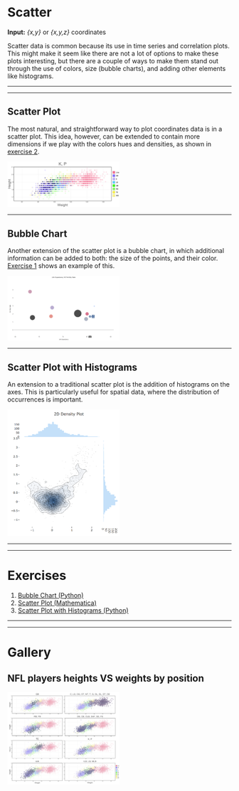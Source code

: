 
# Scatter

**Input:** *{x,y}* or *{x,y,z}* coordinates

Scatter data is common because its use in time series and correlation plots. This might make it seem like there are not a lot of options to make these plots interesting, but there are a couple of ways to make them stand out through the use of colors, size (bubble charts), and adding other elements like histograms.

<hr><hr>

## Scatter Plot

The most natural, and straightforward way to plot coordinates data is in a scatter plot. This idea, however, can be extended to contain more dimensions if we play with the colors hues and densities, as shown in [exercise 2](#exercise02).

<img src="../media/NFL03.png" width="50%">

<hr>

##  Bubble Chart

Another extension of the scatter plot is a bubble chart, in which additional information can be added to both: the size of the points, and their color. [Exercise 1](#exercise01) shows an example of this.

<img src="../media/bubble.png" width="50%">

<hr>

## Scatter Plot with Histograms

An extension to a traditional scatter plot is the addition of histograms on the axes. This is particularly useful for spatial data, where the distribution of occurrences is important.

<img src="../media/scatterHistogram.png" width="50%">

<hr><hr>

# Exercises

1.  <a name="exercise01">[Bubble Chart (Python)](https://github.com/Chipdelmal/dataViz_CADi/tree/master/scripts/BubbleChart)</a>
2.  <a name="exercise02">[Scatter Plot (Mathematica)](https://github.com/Chipdelmal/dataViz_CADi/tree/master/scripts/ScatterPlot)</a>
3.  <a name="exercise02">[Scatter Plot with Histograms (Python)](https://github.com/Chipdelmal/dataViz_CADi/tree/master/scripts/ScatterPlot)</a>

<hr><hr>

# Gallery

## NFL players heights VS weights by position

<img src="../media/NFL.png" width="50%">
